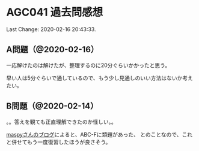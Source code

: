 # AGC041 過去問感想

Last Change: 2020-02-16 20:43:33.

## A問題（@2020-02-16）

一応解けたのは解けたが、整理するのに20分ぐらいかかったと思う。

早い人は5分ぐらいで通しているので、もう少し見通しのいい方法はないか考えたい。

## B問題（@2020-02-14）

。。答えを観ても正直理解できたのか怪しい。。

[maspyさんのブログ](https://maspypy.com/atcoder-参加感想-2019-12-29agc041)によると、ABC-Fに類題があった、
とのことなので、これと併せてもう一度復習したほうが良さそう。
